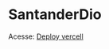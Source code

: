 # SantanderDio
Acesse: <a href="https://front-dio-santander.vercel.app/" target="_blank">Deploy vercell</a>
